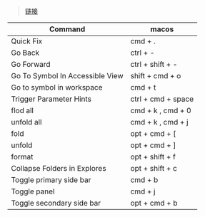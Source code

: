 > [链接](https://gist.github.com/wxingheng/e3fc8bb470db102bc12c3cfcaabdcfae)

| Command                         | macos              |
| ------------------------------- | ------------------ |
| Quick Fix                       | cmd + .            |
| Go Back                         | ctrl + -           |
| Go Forward                      | ctrl + shift + -   |
| Go To Symbol In Accessible View | shift + cmd + o    |
| Go to  symbol in workspace      | cmd + t            |
| Trigger Parameter Hints         | ctrl + cmd + space |
| flod all                        | cmd + k , cmd + 0  |
| unfold all                      | cmd + k , cmd + j  |
| fold                            | opt + cmd + [      |
| unfold                          | opt + cmd + ]      |
| format                          | opt + shift + f    |
| Collapse Folders in Explores    | opt + shift + c    |
| Toggle primary side bar         | cmd + b            |
| Toggle panel                    | cmd + j            |
| Toggle secondary side bar       | opt + cmd + b      |
